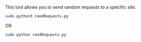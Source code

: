 This tool allows you to send random requests to a specific site.

```sh
sudo python3 randRequests.py
```
OR

```sh
sudo python randRequests.py
```
